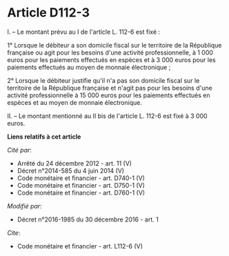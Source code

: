 # Article D112-3

I. – Le montant prévu au I de l'article L. 112-6 est fixé :

1° Lorsque le débiteur a son domicile fiscal sur le territoire de la République française ou agit pour les besoins d'une
activité professionnelle, à 1 000 euros pour les paiements effectués en espèces et à 3 000 euros pour les paiements effectués
au moyen de monnaie électronique ;

2° Lorsque le débiteur justifie qu'il n'a pas son domicile fiscal sur le territoire de la République française et n'agit pas
pour les besoins d'une activité professionnelle à 15 000 euros pour les paiements effectués en espèces et au moyen de monnaie
électronique.

II. – Le montant mentionné au II bis de l'article L. 112-6 est fixé à 3 000 euros.

**Liens relatifs à cet article**

_Cité par_:

  - Arrêté du 24 décembre 2012 - art. 11 (V)
  - Décret n°2014-585 du 4 juin 2014 (V)
  - Code monétaire et financier - art. D740-1 (V)
  - Code monétaire et financier - art. D750-1 (V)
  - Code monétaire et financier - art. D760-1 (V)

_Modifié par_:

  - Décret n°2016-1985 du 30 décembre 2016 - art. 1

_Cite_:

  - Code monétaire et financier - art. L112-6 (V)
